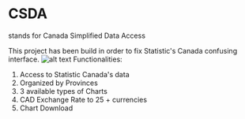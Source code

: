 # CSDA
stands for Canada Simplified Data Access

This project has been build in order to fix Statistic's Canada confusing interface.
![alt text]([[http://url/to/img.png](https://ibb.co/x73RYdN)])
Functionalities:

1. Access to Statistic Canada's data
2. Organized by Provinces
3. 3 available types of Charts
4. CAD Exchange Rate to 25 + currencies
5. Chart Download



